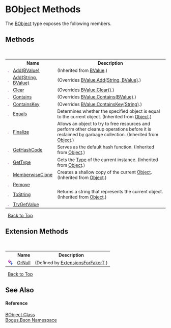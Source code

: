 # BObject Methods
 

The <a href="T_Bogus_Bson_BObject">BObject</a> type exposes the following members.


## Methods
&nbsp;<table><tr><th></th><th>Name</th><th>Description</th></tr><tr><td>![Public method](media/pubmethod.gif "Public method")</td><td><a href="M_Bogus_Bson_BValue_Add">Add(BValue)</a></td><td> (Inherited from <a href="T_Bogus_Bson_BValue">BValue</a>.)</td></tr><tr><td>![Public method](media/pubmethod.gif "Public method")</td><td><a href="M_Bogus_Bson_BObject_Add">Add(String, BValue)</a></td><td> (Overrides <a href="M_Bogus_Bson_BValue_Add_1">BValue.Add(String, BValue)</a>.)</td></tr><tr><td>![Public method](media/pubmethod.gif "Public method")</td><td><a href="M_Bogus_Bson_BObject_Clear">Clear</a></td><td> (Overrides <a href="M_Bogus_Bson_BValue_Clear">BValue.Clear()</a>.)</td></tr><tr><td>![Public method](media/pubmethod.gif "Public method")</td><td><a href="M_Bogus_Bson_BObject_Contains">Contains</a></td><td> (Overrides <a href="M_Bogus_Bson_BValue_Contains">BValue.Contains(BValue)</a>.)</td></tr><tr><td>![Public method](media/pubmethod.gif "Public method")</td><td><a href="M_Bogus_Bson_BObject_ContainsKey">ContainsKey</a></td><td> (Overrides <a href="M_Bogus_Bson_BValue_ContainsKey">BValue.ContainsKey(String)</a>.)</td></tr><tr><td>![Public method](media/pubmethod.gif "Public method")</td><td><a href="http://msdn2.microsoft.com/en-us/library/bsc2ak47" target="_blank">Equals</a></td><td>
Determines whether the specified object is equal to the current object.
 (Inherited from <a href="http://msdn2.microsoft.com/en-us/library/e5kfa45b" target="_blank">Object</a>.)</td></tr><tr><td>![Protected method](media/protmethod.gif "Protected method")</td><td><a href="http://msdn2.microsoft.com/en-us/library/4k87zsw7" target="_blank">Finalize</a></td><td>
Allows an object to try to free resources and perform other cleanup operations before it is reclaimed by garbage collection.
 (Inherited from <a href="http://msdn2.microsoft.com/en-us/library/e5kfa45b" target="_blank">Object</a>.)</td></tr><tr><td>![Public method](media/pubmethod.gif "Public method")</td><td><a href="http://msdn2.microsoft.com/en-us/library/zdee4b3y" target="_blank">GetHashCode</a></td><td>
Serves as the default hash function.
 (Inherited from <a href="http://msdn2.microsoft.com/en-us/library/e5kfa45b" target="_blank">Object</a>.)</td></tr><tr><td>![Public method](media/pubmethod.gif "Public method")</td><td><a href="http://msdn2.microsoft.com/en-us/library/dfwy45w9" target="_blank">GetType</a></td><td>
Gets the <a href="http://msdn2.microsoft.com/en-us/library/42892f65" target="_blank">Type</a> of the current instance.
 (Inherited from <a href="http://msdn2.microsoft.com/en-us/library/e5kfa45b" target="_blank">Object</a>.)</td></tr><tr><td>![Protected method](media/protmethod.gif "Protected method")</td><td><a href="http://msdn2.microsoft.com/en-us/library/57ctke0a" target="_blank">MemberwiseClone</a></td><td>
Creates a shallow copy of the current <a href="http://msdn2.microsoft.com/en-us/library/e5kfa45b" target="_blank">Object</a>.
 (Inherited from <a href="http://msdn2.microsoft.com/en-us/library/e5kfa45b" target="_blank">Object</a>.)</td></tr><tr><td>![Public method](media/pubmethod.gif "Public method")</td><td><a href="M_Bogus_Bson_BObject_Remove">Remove</a></td><td /></tr><tr><td>![Public method](media/pubmethod.gif "Public method")</td><td><a href="http://msdn2.microsoft.com/en-us/library/7bxwbwt2" target="_blank">ToString</a></td><td>
Returns a string that represents the current object.
 (Inherited from <a href="http://msdn2.microsoft.com/en-us/library/e5kfa45b" target="_blank">Object</a>.)</td></tr><tr><td>![Public method](media/pubmethod.gif "Public method")</td><td><a href="M_Bogus_Bson_BObject_TryGetValue">TryGetValue</a></td><td /></tr></table>&nbsp;
<a href="#bobject-methods">Back to Top</a>

## Extension Methods
&nbsp;<table><tr><th></th><th>Name</th><th>Description</th></tr><tr><td>![Public Extension Method](media/pubextension.gif "Public Extension Method")</td><td><a href="M_Bogus_Extensions_ExtensionsForFakerT_OrNull">OrNull</a></td><td> (Defined by <a href="T_Bogus_Extensions_ExtensionsForFakerT">ExtensionsForFakerT</a>.)</td></tr></table>&nbsp;
<a href="#bobject-methods">Back to Top</a>

## See Also


#### Reference
<a href="T_Bogus_Bson_BObject">BObject Class</a><br /><a href="N_Bogus_Bson">Bogus.Bson Namespace</a><br />